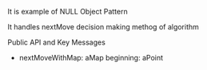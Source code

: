 It is example of NULL Object Pattern

It handles nextMove decision making methog of algorithm

Public API and Key Messages

- nextMoveWithMap: aMap beginning: aPoint
 

